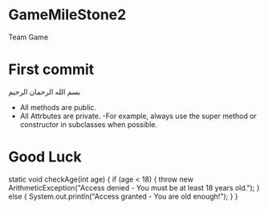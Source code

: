 # GameMileStone2
 Team Game

# First commit
بسم الله الرحمان الرحيم

- All methods are public.
- All Attrbutes are private.
-For example, always use the super method or constructor in subclasses when possible.

# Good Luck

static void checkAge(int age) {
    if (age < 18) {
      throw new ArithmeticException("Access denied - You must be at least 18 years old.");
    }
    else {
      System.out.println("Access granted - You are old enough!");
    }
  }